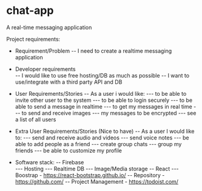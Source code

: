 # chat-app
A real-time messaging application

Project requirements:
- Requirement/Problem
 -- I need to create a realtime messaging application

- Developer requirements	
 -- I would like to use free hosting/DB as much as possible
 -- I want to use/integrate with a third party API and DB

- User Requirements/Stories
 -- As a user i would like: 
  --- to be able to invite other user to the system
  --- to be able to login securely
  --- to be able to send a message in realtime
  --- to get my messages in real time
  --- to send and receive images
  --- my messages to be encrypted
  --- see a list of all users

- Extra User Requirements/Stories (Nice to have)
 -- As a user I would like to:
  --- send and receive audio and videos
  --- send voice notes
  --- be able to add people as a friend
  --- create group chats
  --- group my friends
  --- be able to customize my profile

- Software stack: 
 -- Firebase	
  --- Hosting
  --- Realtime DB
  --- Image/Media storage
 -- React
  --- Boostrap - https://react-bootstrap.github.io/
 -- Repository - https://github.com/
 -- Project Management - https://todoist.com/
